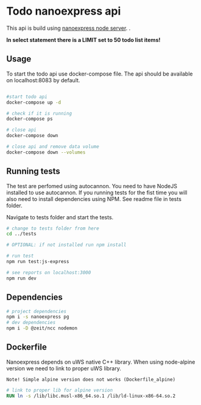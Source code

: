 # Todo nanoexpress api

This api is build using [nanoexpress node server](https://nanoexpress.js.org/). .

**In select statement there is a LIMIT set to 50 todo list items!**

## Usage

To start the todo api use docker-compose file. The api should be available on localhost:8083 by default.

```bash

#start todo api
docker-compose up -d

# check if it is running
docker-compose ps

# close api
docker-compose down

# close api and remove data volume
docker-compose down --volumes

```

## Running tests

The test are perfomed using autocannon. You need to have NodeJS installed to use autocannon. If you running tests for the fist time you will also need to install dependencies using NPM. See readme file in tests folder.

Navigate to tests folder and start the tests.

```bash
# change to tests folder from here
cd ../tests

# OPTIONAL: if not installed run npm install

# run test
npm run test:js-express

# see reports on localhost:3000
npm run dev
```

## Dependencies

```bash
# project dependencies
npm i -s nanoexpress pg
# dev dependencies
npm i -D @zeit/ncc nodemon
```

## Dockerfile

Nanoexpress depends on uWS native C++ library. When using node-alpine version we need to link to proper uWS library.

`Note! Simple alpine version does not works (Dockerfile_alpine)`

```Dockerfile
# link to proper lib for alpine version
RUN ln -s /lib/libc.musl-x86_64.so.1 /lib/ld-linux-x86-64.so.2

```
